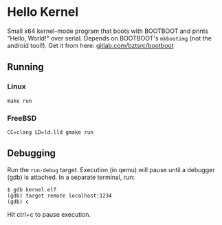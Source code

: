 # Hello Kernel

Small x64 kernel-mode program that boots with BOOTBOOT and prints "Hello, World!"
over serial. Depends on BOOTBOOT's `mkbootimg` (not the android tool!).
Get it from here: [gitlab.com/bztsrc/bootboot](https://gitlab.com/bztsrc/bootboot/)

## Running

### Linux
```
make run
```

### FreeBSD

```
CC=clang LD=ld.lld gmake run
```

## Debugging

Run the `run-debug` target. Execution (in qemu) will pause until a debugger (gdb) is attached. In a separate terminal, run:

```
$ gdb kernel.elf
(gdb) target remote localhost:1234
(gdb) c
```

Hit ctrl+c to pause execution.
